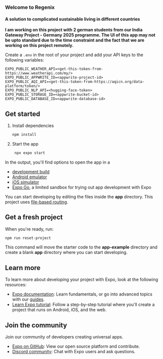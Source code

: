 ### Welcome to Regenix
#### A solution to complicated sustainable living in different countries

**I am working on this project with 2 german students from our India Gateway Project - Germany 2025 programme.
The UI of this app may not be upto standard due to the time constraint and the fact that we are working on this project remotely.**

Create a ``.env`` in the root of your project and add your API keys to the following variables:
```
EXPO_PUBLIC_WEATHER_API=<get-this-token-from-https://www.weatherapi.com/my/>
EXPO_PUBLIC_APPWRITE_ID=<appwrite-project-id>
EXPO_PUBLIC_AQI_API=<get-this-token-from-https://aqicn.org/data-platform/token/>
EXPO_PUBLIC_NLP_API=<hugging-face-token>
EXPO_PUBLIC_STORAGE_ID=<appwrite-bucket-id>
EXPO_PUBLIC_DATABASE_ID=<appwrite-database-id>
```

## Get started

1. Install dependencies

   ```bash
   npm install
   ```

2. Start the app

   ```bash
    npx expo start
   ```

In the output, you'll find options to open the app in a

- [development build](https://docs.expo.dev/develop/development-builds/introduction/)
- [Android emulator](https://docs.expo.dev/workflow/android-studio-emulator/)
- [iOS simulator](https://docs.expo.dev/workflow/ios-simulator/)
- [Expo Go](https://expo.dev/go), a limited sandbox for trying out app development with Expo

You can start developing by editing the files inside the **app** directory. This project uses [file-based routing](https://docs.expo.dev/router/introduction).

## Get a fresh project

When you're ready, run:

```bash
npm run reset-project
```

This command will move the starter code to the **app-example** directory and create a blank **app** directory where you can start developing.

## Learn more

To learn more about developing your project with Expo, look at the following resources:

- [Expo documentation](https://docs.expo.dev/): Learn fundamentals, or go into advanced topics with our [guides](https://docs.expo.dev/guides).
- [Learn Expo tutorial](https://docs.expo.dev/tutorial/introduction/): Follow a step-by-step tutorial where you'll create a project that runs on Android, iOS, and the web.

## Join the community

Join our community of developers creating universal apps.

- [Expo on GitHub](https://github.com/expo/expo): View our open source platform and contribute.
- [Discord community](https://chat.expo.dev): Chat with Expo users and ask questions.
